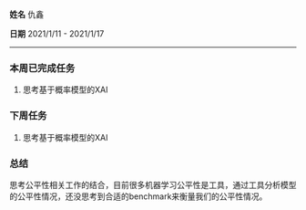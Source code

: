 **姓名** 仇鑫

**日期** 2021/1/11 - 2021/1/17

------

### 本周已完成任务

1. 思考基于概率模型的XAI

### 下周任务

1. 思考基于概率模型的XAI

### 总结

思考公平性相关工作的结合，目前很多机器学习公平性是工具，通过工具分析模型的公平性情况，还没思考到合适的benchmark来衡量我们的公平性情况。